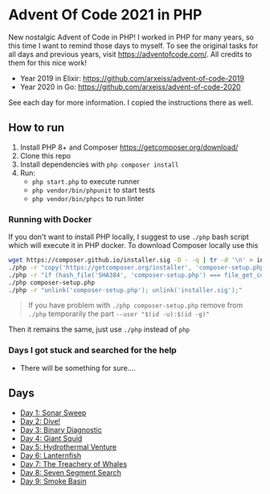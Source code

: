 # Advent Of Code 2021 in PHP

New nostalgic Advent of Code in PHP! I worked in PHP for many years, so this time I want to remind those days to myself.
To see the original tasks for all days and previous years, visit https://adventofcode.com/. All credits to them for this nice work!

- Year 2019 in Elixir: https://github.com/arxeiss/advent-of-code-2019
- Year 2020 in Go: https://github.com/arxeiss/advent-of-code-2020

See each day for more information. I copied the instructions there as well.

## How to run

1. Install PHP 8+ and Composer https://getcomposer.org/download/
1. Clone this repo
1. Install dependencies with `php composer install`
1. Run:
    - `php start.php` to execute runner
    - `php vendor/bin/phpunit` to start tests
    - `php vendor/bin/phpcs` to run linter

### Running with Docker

If you don't want to install PHP locally, I suggest to use `./php` bash script which will execute it in PHP docker.
To download Composer locally use this

```bash
wget https://composer.github.io/installer.sig -O - -q | tr -d '\n' > installer.sig
./php -r "copy('https://getcomposer.org/installer', 'composer-setup.php');"
./php -r "if (hash_file('SHA384', 'composer-setup.php') === file_get_contents('installer.sig')) { echo 'Installer verified'; } else { echo 'Installer corrupt'; unlink('composer-setup.php'); } echo PHP_EOL;"
./php composer-setup.php
./php -r "unlink('composer-setup.php'); unlink('installer.sig');"
```

> If you have problem with `./php composer-setup.php` remove from `./php` temporarily the part `--user "$(id -u):$(id -g)"`

Then it remains the same, just use `./php` instead of `php`

### Days I got stuck and searched for the help

- There will be something for sure....

## Days

- [Day 1: Sonar Sweep](/src/Day1)
- [Day 2: Dive!](/src/Day2)
- [Day 3: Binary Diagnostic](/src/Day3)
- [Day 4: Giant Squid](/src/Day4)
- [Day 5: Hydrothermal Venture](/src/Day5)
- [Day 6: Lanternfish](/src/Day6)
- [Day 7: The Treachery of Whales](/src/Day7)
- [Day 8: Seven Segment Search](/src/Day8)
- [Day 9: Smoke Basin](/src/Day9)
